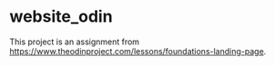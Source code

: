 # website_odin
This project is an assignment from https://www.theodinproject.com/lessons/foundations-landing-page.